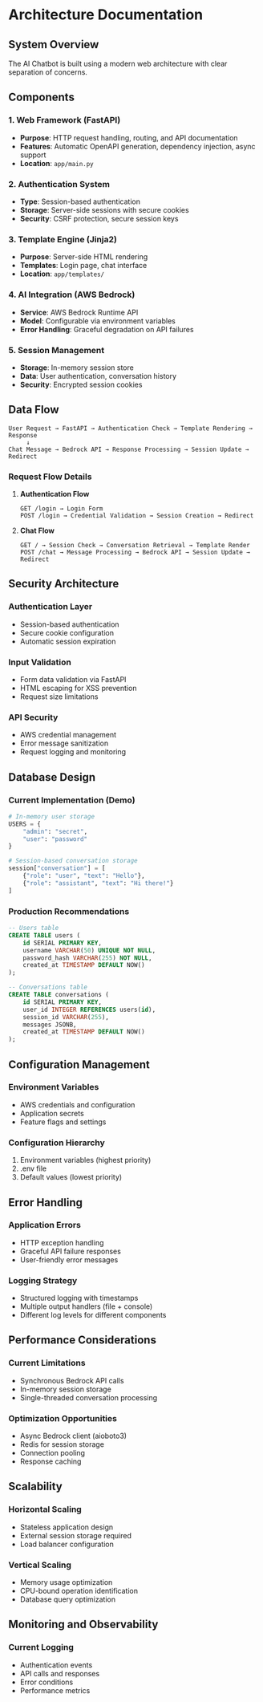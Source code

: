 # Architecture Documentation

## System Overview

The AI Chatbot is built using a modern web architecture with clear separation of concerns.

## Components

### 1. Web Framework (FastAPI)
- **Purpose**: HTTP request handling, routing, and API documentation
- **Features**: Automatic OpenAPI generation, dependency injection, async support
- **Location**: `app/main.py`

### 2. Authentication System
- **Type**: Session-based authentication
- **Storage**: Server-side sessions with secure cookies
- **Security**: CSRF protection, secure session keys

### 3. Template Engine (Jinja2)
- **Purpose**: Server-side HTML rendering
- **Templates**: Login page, chat interface
- **Location**: `app/templates/`

### 4. AI Integration (AWS Bedrock)
- **Service**: AWS Bedrock Runtime API
- **Model**: Configurable via environment variables
- **Error Handling**: Graceful degradation on API failures

### 5. Session Management
- **Storage**: In-memory session store
- **Data**: User authentication, conversation history
- **Security**: Encrypted session cookies

## Data Flow

```
User Request → FastAPI → Authentication Check → Template Rendering → Response
     ↓
Chat Message → Bedrock API → Response Processing → Session Update → Redirect
```

### Request Flow Details

1. **Authentication Flow**
   ```
   GET /login → Login Form
   POST /login → Credential Validation → Session Creation → Redirect
   ```

2. **Chat Flow**
   ```
   GET / → Session Check → Conversation Retrieval → Template Render
   POST /chat → Message Processing → Bedrock API → Session Update → Redirect
   ```

## Security Architecture

### Authentication Layer
- Session-based authentication
- Secure cookie configuration
- Automatic session expiration

### Input Validation
- Form data validation via FastAPI
- HTML escaping for XSS prevention
- Request size limitations

### API Security
- AWS credential management
- Error message sanitization
- Request logging and monitoring

## Database Design

### Current Implementation (Demo)
```python
# In-memory user storage
USERS = {
    "admin": "secret",
    "user": "password"
}

# Session-based conversation storage
session["conversation"] = [
    {"role": "user", "text": "Hello"},
    {"role": "assistant", "text": "Hi there!"}
]
```

### Production Recommendations
```sql
-- Users table
CREATE TABLE users (
    id SERIAL PRIMARY KEY,
    username VARCHAR(50) UNIQUE NOT NULL,
    password_hash VARCHAR(255) NOT NULL,
    created_at TIMESTAMP DEFAULT NOW()
);

-- Conversations table
CREATE TABLE conversations (
    id SERIAL PRIMARY KEY,
    user_id INTEGER REFERENCES users(id),
    session_id VARCHAR(255),
    messages JSONB,
    created_at TIMESTAMP DEFAULT NOW()
);
```

## Configuration Management

### Environment Variables
- AWS credentials and configuration
- Application secrets
- Feature flags and settings

### Configuration Hierarchy
1. Environment variables (highest priority)
2. .env file
3. Default values (lowest priority)

## Error Handling

### Application Errors
- HTTP exception handling
- Graceful API failure responses
- User-friendly error messages

### Logging Strategy
- Structured logging with timestamps
- Multiple output handlers (file + console)
- Different log levels for different components

## Performance Considerations

### Current Limitations
- Synchronous Bedrock API calls
- In-memory session storage
- Single-threaded conversation processing

### Optimization Opportunities
- Async Bedrock client (aioboto3)
- Redis for session storage
- Connection pooling
- Response caching

## Scalability

### Horizontal Scaling
- Stateless application design
- External session storage required
- Load balancer configuration

### Vertical Scaling
- Memory usage optimization
- CPU-bound operation identification
- Database query optimization

## Monitoring and Observability

### Current Logging
- Authentication events
- API calls and responses
- Error conditions
- Performance metrics

